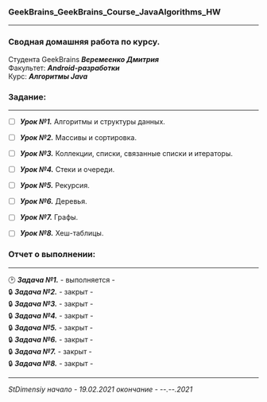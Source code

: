 ### GeekBrains_GeekBrains_Course_JavaAlgorithms_HW
---
### Сводная домашняя работа по курсу.
Студента GeekBrains ***Веремеенко Дмитрия***    
Факультет: ***Android-разработки***    
Курс: ***Алгоритмы Java***    
### Задание:
---
- [ ] ***Урок №1.*** Алгоритмы и структуры данных.   
- [ ] ***Урок №2.*** Массивы и сортировка.
- [ ] ***Урок №3.*** Коллекции, списки, связанные списки и итераторы.
- [ ] ***Урок №4.*** Стеки и очереди.
- [ ] ***Урок №5.*** Рекурсия.
- [ ] ***Урок №6.*** Деревья.
- [ ] ***Урок №7.*** Графы.
- [ ] ***Урок №8.*** Хеш-таблицы.
                          
                         
   
     
### Отчет о выполнении:
---    
:clock2: ***Задача №1.***	 - выполняется -        
:lock: ***Задача №2.***	 - закрыт -    
:lock: ***Задача №3.***	 - закрыт -    
:lock: ***Задача №4.***	 - закрыт -    
:lock: ***Задача №5.***	 - закрыт -    
:lock: ***Задача №6.***	 - закрыт -    
:lock: ***Задача №7.***	 - закрыт -    
:lock: ***Задача №8.***	 - закрыт -    
  
      
---   

*StDimensiy начало - 19.02.2021 окончание - --.--.2021*
